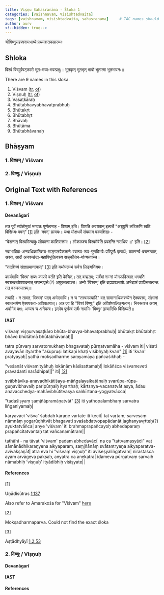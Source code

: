 ```yaml
---
title: Viṣṇu Sahasranāma - Śloka 1
categories: [Vaishnavam, Visishtadvaita]
tags: [vaishnavam, visishtadvaita, sahasranama]     # TAG names should always be lowercase
author: aurv
<!--hidden: true-->
---
```


श्रीविष्णुसहस्रनामभाष्ये प्रथमशतकप्रारम्भः

## Shloka

विश्वं विष्णुर्वषट्कारो भूत-भव्य-भवत्प्रभुः।
भूतकृत् भूतभृत् भावो भूतात्मा भूतभावनः॥

There are 9 names in this śloka.

1. Viśvam ([tr](#tr1), [ot](#ot1))
2. Viṣṇuḥ ([tr](#tr2), [ot](#ot2))
3. Vaśaṭkāraḥ
4. Bhūtabhavyabhavatprabhuḥ
5. Bhūtakṛt
6. Bhūtabhṛt
7. Bhāvaḥ
8. Bhūtāma
9. Bhūtabhāvanaḥ

## Bhāṣyam

<div id="tr1" style="position: absolute; left: -9999px;">Placeholder</div>

### 1. विश्वम् / Viśvam

<Filler>

<div id="tr2" style="position: absolute; left: -9999px;">Placeholder</div>

### 2. विष्णुः / Viṣṇuḥ

<Filler>

## Original Text with References

<div id="ot1" style="position: absolute; left: -9999px;">Placeholder</div>

### 1. विश्वम् / Viśvam

#### Devanāgarī

तत्र पूर्वं सर्वतोमुखं भगवतः पूर्णत्वमाह - विश्वम् इति। विशति अवयवान् इत्यर्थे "अशुप्रुषि लटिकणि खटि विशिभ्यः क्वन्" [[1]](#f11) इति 'क्वन्' प्रत्ययः। यथा मोक्षधर्मे संयमाय पञ्चशिखः -

"वेशनात् विश्वमित्याहुः लोकानां काशिसत्तमः!।
लोकाञ्श्च विश्वमेवेति प्रवदन्ति नराधिप!॥" इति। [[2]](#f12)

स्वाभाविक-अनवधिकातिशय-माङ्गलयैकतानैः स्वरूप-रूप-गुणविभवैः परिपूर्णैः इत्यर्थः; कार्त्स्न्य-वचनत्वात् अस्य, आदौ अनवच्छेद्य-महाविभूतित्वस्य सङ्कीर्तन-योग्यत्वाच्च।

"तदशिष्यं संज्ञाप्रमाणत्वात्" [[3]](#f13) इति यथोपलम्भं सर्वत्र लिङ्गनियमः।

कार्यवाचि 'विश्व' शब्दः कारणे वर्तते इति केचित्। तत् वऋतम्; सर्वेषां नाम्नां योगरूढित्वात् भगवति स्वशब्दत्वोपपादनात् जघन्यवृत्तेः(?) अयुक्तत्वाञ्च। अन्ये 'विश्वम्' इति ब्रह्मप्रपञ्चयोः अभेदपरं प्रपञ्चितत्वन्तः तत् वञ्चनमात्रम्॥

तथाहि - न तावत् 'विश्वम्' पदम् अभेदवाचि। न च "तत्त्वमस्यादि" वत् सामानाधिकरण्येन ऐक्यपरम्, संज्ञानां स्वातन्त्र्येण ऐक्यपरत्व-अविवक्षणात्। अत्र एव हि "विश्वं विष्णुः" इति अविशेष्यलिङ्गत्वम्। निरस्तश्च अयम् अर्वागेव पक्षः, अन्यत्र च अनेकत्र। इदमेव पूर्णत्वं सर्वैः नामभिः 'विष्णुः' इत्यादिभिः विशिष्यते॥

#### IAST

viśvaṃ viṣṇurvaṣaṭkāro bhūta-bhavya-bhavatprabhuḥ|
bhūtakṛt bhūtabhṛt bhāvo bhūtātmā bhūtabhāvanaḥ||

tatra pūrvaṃ sarvatomukhaṃ bhagavataḥ pūrṇatvamāha - viśvam iti| viśati avayavān ityarthe "aśupruṣi laṭikaṇi khaṭi viśibhyaḥ kvan" [[1]](#f11) iti 'kvan' pratyayaḥ| yathā mokṣadharme saṃyamāya pañcaśikhaḥ -

"veśanāt viśvamityāhuḥ lokānāṃ kāśisattamaḥ!|
lokāñśca viśvameveti pravadanti narādhipa!||" iti| [[2]](#f12)

svābhāvika-anavadhikātiśaya-māṅgalayaikatānaiḥ svarūpa-rūpa-guṇavibhavaiḥ paripūrṇaiḥ ityarthaḥ; kārtsnya-vacanatvāt asya, ādau anavacchedya-mahāvibhūtitvasya saṅkīrtana-yogyatvācca|

"tadaśiṣyaṃ saṃjñāpramāṇatvāt" [[3]](#f13) iti yathopalambhaṃ sarvatra liṅganiyamaḥ|

kāryavāci 'viśva' śabdaḥ kāraṇe vartate iti kecit| tat vaṛtam; sarveṣāṃ nāmnāṃ yogarūḍhitvāt bhagavati svaśabdatvopapādanāt jaghanyavṛtteḥ(?) ayuktatvāñca| anye 'viśvam' iti brahmaprapañcayoḥ abhedaparaṃ prapañcitatvantaḥ tat vañcanamātram||

tathāhi - na tāvat 'viśvam' padam abhedavāci| na ca "tattvamasyādi" vat sāmānādhikaraṇyena aikyaparam, saṃjñānāṃ svātantryeṇa aikyaparatva-avivakṣaṇāt| atra eva hi "viśvaṃ viṣṇuḥ" iti aviśeṣyaliṅgatvam| nirastaśca ayam arvāgeva pakṣaḥ, anyatra ca anekatra| idameva pūrṇatvaṃ sarvaiḥ nāmabhiḥ 'viṣṇuḥ' ityādibhiḥ viśiṣyate||

#### References

<div id="f11" style="position: absolute; left: -9999px;">Placeholder</div>
[1]

Uṇādisūtras <a target="_blank" href="https://archive.org/details/TheUnadiSutrasPartI/page/n65/mode/1up">1.137</a>

Also refer to Amarakośa for "Viśvam" <a target="_blank" href="https://amarasudha.in/assets/prakriya/posts/2.9.38.5/">here</a>
  
<div id="f12" style="position: absolute; left: -9999px;">Placeholder</div>
[2]

Mokṣadharmaparva. Could not find the exact śloka

<div id="f13" style="position: absolute; left: -9999px;">Placeholder</div>
[3]

Aṣṭādhyāyī <a target="_blank" href="https://ashtadhyayi.github.io/suutra/1.2/1.2.53/">1.2.53</a>

<div id="ot2" style="position: absolute; left: -9999px;">Placeholder</div>

### 2. विष्णुः / Viṣṇuḥ

#### Devanāgarī

<Filler>

#### IAST

<Filler>

#### References

<Filler>
